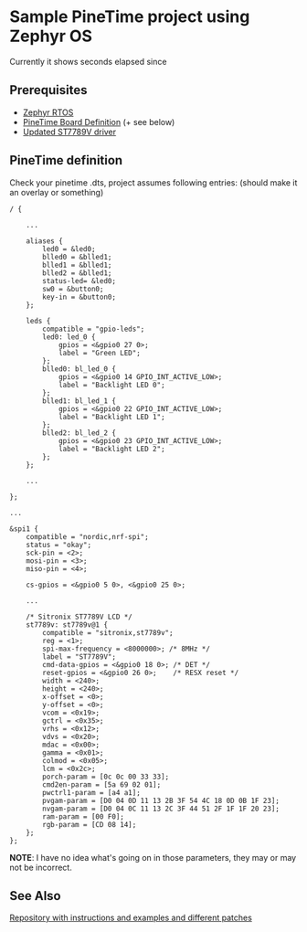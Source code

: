# Sample PineTime project using Zephyr OS

Currently it shows seconds elapsed since

## Prerequisites

* [Zephyr RTOS](https://docs.zephyrproject.org/latest/)
* [PineTime Board Definition](https://github.com/zephyrproject-rtos/zephyr/pull/19973) (+ see below)
* [Updated ST7789V driver](https://github.com/zephyrproject-rtos/zephyr/pull/20570)


## PineTime definition
Check your pinetime .dts, project assumes following entries: (should make it an overlay or something)

```
/ {

	...

	aliases {
		led0 = &led0;
		blled0 = &blled1;
		blled1 = &blled1;
		blled2 = &blled1;
		status-led= &led0;
		sw0 = &button0;
		key-in = &button0;
	};

	leds {
		compatible = "gpio-leds";
		led0: led_0 {
			gpios = <&gpio0 27 0>;
			label = "Green LED";
		};
		blled0: bl_led_0 {
			gpios = <&gpio0 14 GPIO_INT_ACTIVE_LOW>;
			label = "Backlight LED 0";
		};
		blled1: bl_led_1 {
			gpios = <&gpio0 22 GPIO_INT_ACTIVE_LOW>;
			label = "Backlight LED 1";
		};
		blled2: bl_led_2 {
			gpios = <&gpio0 23 GPIO_INT_ACTIVE_LOW>;
			label = "Backlight LED 2";
		};
	};

	...

};

...

&spi1 {
	compatible = "nordic,nrf-spi";
	status = "okay";
	sck-pin = <2>;
	mosi-pin = <3>;
	miso-pin = <4>;

	cs-gpios = <&gpio0 5 0>, <&gpio0 25 0>;

	...

	/* Sitronix ST7789V LCD */
	st7789v: st7789v@1 {
		compatible = "sitronix,st7789v";
		reg = <1>;
		spi-max-frequency = <8000000>; /* 8MHz */
		label = "ST7789V";
		cmd-data-gpios = <&gpio0 18 0>;	/* DET */
		reset-gpios = <&gpio0 26 0>;	/* RESX reset */
		width = <240>;
		height = <240>;
		x-offset = <0>;
		y-offset = <0>;
		vcom = <0x19>;
		gctrl = <0x35>;
		vrhs = <0x12>;
		vdvs = <0x20>;
		mdac = <0x00>;
		gamma = <0x01>;
		colmod = <0x05>;
		lcm = <0x2c>;
		porch-param = [0c 0c 00 33 33];
		cmd2en-param = [5a 69 02 01];
		pwctrl1-param = [a4 a1];
		pvgam-param = [D0 04 0D 11 13 2B 3F 54 4C 18 0D 0B 1F 23];
		nvgam-param = [D0 04 0C 11 13 2C 3F 44 51 2F 1F 1F 20 23];
		ram-param = [00 F0];
		rgb-param = [CD 08 14];
	};
};
```

**NOTE**: I have no idea what's going on in those parameters, they may or may not be incorrect.

## See Also
[Repository with instructions and examples and different patches](https://github.com/najnesnaj/pinetime-zephyr)
